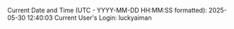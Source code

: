 Current Date and Time (UTC - YYYY-MM-DD HH:MM:SS formatted): 2025-05-30 12:40:03
Current User's Login: luckyaiman
